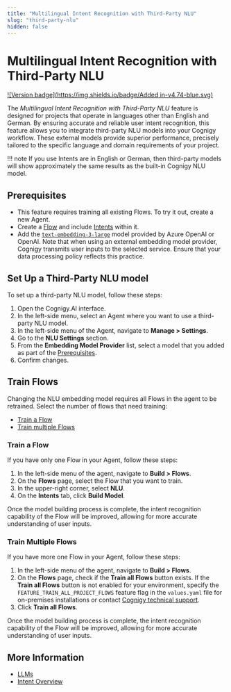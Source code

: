 ```yaml
---
title: "Multilingual Intent Recognition with Third-Party NLU"
slug: "third-party-nlu"
hidden: false
---
```


# Multilingual Intent Recognition with Third-Party NLU

[![Version badge](https://img.shields.io/badge/Added in-v4.74-blue.svg)](../../release-notes/4.74.md)

The _Multilingual Intent Recognition with Third-Party NLU_ feature is designed for projects that operate in languages other than English and German. 
By ensuring accurate and reliable user intent recognition, this feature allows you to integrate third-party NLU models into your Cognigy workflow. 
These external models provide superior performance, precisely tailored to the specific language and domain requirements of your project.

!!! note
    If you use Intents are in English or German,
    then third-party models will show approximately the same results as the built-in Cognigy NLU model.

## Prerequisites

- This feature requires training all existing Flows. To try it out, create a new Agent.
- Create a [Flow](../resources/build/flows.md) and include [Intents](nlu-overview/overview.md) within it.
- Add the [`text-embedding-3-large`](../resources/build/llm.md#add-a-model) model provided by Azure OpenAI or OpenAI. Note that when using an external embedding model provider, Cognigy transmits user inputs to the selected service. Ensure that your data processing policy reflects this practice.

## Set Up a Third-Party NLU model

To set up a third-party NLU model, follow these steps:

1. Open the Cognigy.AI interface. 
2. In the left-side menu, select an Agent where you want to use a third-party NLU model. 
3. In the left-side menu of the Agent, navigate to **Manage > Settings**.
4. Go to the **NLU Settings** section.
5. From the **Embedding Model Provider** list, select a model that you added as part of the [Prerequisites](#prerequisites).
6. Confirm changes.

## Train Flows

Changing the NLU embedding model requires all Flows in the agent to be retrained.
Select the number of flows that need training:

- [Train a Flow](#train-a-flow)
- [Train multiple Flows](#train-multiple-flows)

### Train a Flow

If you have only one Flow in your Agent, follow these steps:

1. In the left-side menu of the agent, navigate to **Build > Flows**.
2. On the **Flows** page, select the Flow that you want to train.
3. In the upper-right corner, select **NLU**.
4. On the **Intents** tab, click **Build Model**.

Once the model building process is complete, the intent recognition capability of the Flow will be improved, allowing for more accurate understanding of user inputs.

### Train Multiple Flows

If you have more one Flow in your Agent, follow these steps:

1. In the left-side menu of the agent, navigate to **Build > Flows**. 
2. On the **Flows** page, check if the **Train all Flows** button exists. If the **Train all Flows** button is not enabled for your environment, specify the `FEATURE_TRAIN_ALL_PROJECT_FLOWS` feature flag in the `values.yaml` file for on-premises installations or contact [Cognigy technical support](https://docs.cognigy.com/help/get-help/).
3. Click **Train all Flows**. 

Once the model building process is complete, the intent recognition capability of the Flow will be improved, allowing for more accurate understanding of user inputs.


## More Information

- [LLMs](../resources/build/llm.md)
- [Intent Overview](nlu-overview/overview.md)